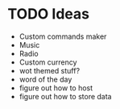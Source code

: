 # TODO Ideas
- Custom commands maker
- Music 
- Radio 
- Custom currency
- wot themed stuff?
- word of the day
- figure out how to host
- figure out how to store data

